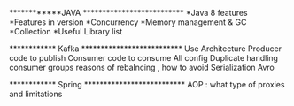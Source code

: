 ************JAVA **************************
 *Java 8 features  
 *Features in version
 *Concurrency 
 *Memory management & GC 
 *Collection 
 *Useful Library list 
 
************ Kafka **************************
Use 
Architecture 
Producer code to publish
Consumer code to consume
All config 
Duplicate handling 
consumer groups 
reasons of rebalncing , how to avoid 
Serialization Avro 

************ Spring **************************
AOP :  what type of proxies and limitations




